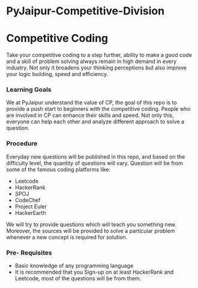 # PyJaipur-Competitive-Division

<h1> Competitive Coding </h1>

<p>Take your competitive coding to a step further, ability to make a good code and a skill of problem
solving always remain in high demand in every industry. Not only it broadens your thinking perceptions but also improve your logic building, speed and efficiency.</p>

<h3> Learning Goals </h3>
<p> We at PyJaipur understand the value of CP, the goal of this repo is to provide a push start to beginners with the competitive coding. People who are involved in CP can enhance their skills and speed. Not only this, everyone can help each other and analyze different approach to solve a question.</p>

<h3> Procedure </h3>

<p> Everyday new questions will be published in this repo, and based on the difficulty level, the quantity of questions will vary. Question will be from some of the famous coding platforms like:
    <ul>
      <li> Leetcode </li>
      <li> HackerRank </li>
      <li> SPOJ </li>
      <li> CodeChef </li>
      <li> Project Euler </li>
      <li> HackerEarth </li>
    </ul>

<p> We will try to provide questions which will teach you something new.<br>
Moreover, the sources will be provided to solve a particular problem whenever a new concept is required for solution. </p>   

<h3> Pre- Requisites </h3>
<ul>
<li> Basic knowledge of any programming language </li>
<li> It is recommended that you Sign-up on at least HackerRank and Leetcode, most of the questions will be from them. </li>
